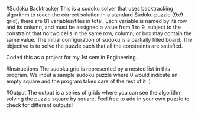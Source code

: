 #Sudoku Backtracker
This is a sudoku solver that uses backtracking algorithm to reach the correct
solution.In a standard Sudoku puzzle (9x9 grid), there are 81 variables/tiles in
total. Each variable is named by its row and its column, and must be assigned a
value from 1 to 9, subject to the constraint that no two cells in the same row,
column, or box may contain the same value. The initial configuration of sudoku is a
partially filled board. The objective is to solve the puzzle such that all the
constraints are satisfied.

Coded this as a project for my 1st sem in Engineering. 
 
#Instructions
The sudoku grid is represented by a nested list in this program. We input a sample
sudoku puzzle where 0 would indicate an empty square and the program takes care of
the rest of it :)

#Output
The output is a series of grids where you can see the algorithm solving the puzzle
square by square. Feel free to add in your own puzzle to check for different
outputs!
